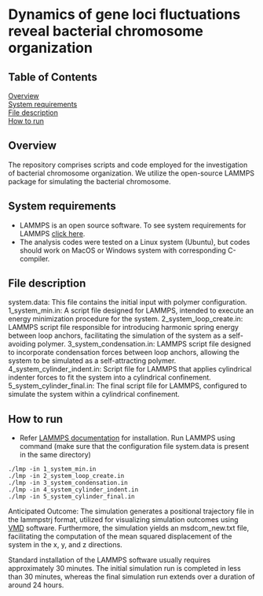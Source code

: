 # Dynamics of gene loci fluctuations reveal bacterial chromosome organization

## Table of Contents  
[Overview](#overview)  
[System requirements](#system-requirements)  
[File description](#file-description)  
[How to run](#how-to-run)  

## Overview
The repository comprises scripts and code employed for the investigation of bacterial chromosome organization. We utilize the open-source LAMMPS package for simulating the bacterial chromosome.

## System requirements
- LAMMPS is an open source software. To see system requirements for LAMMPS [click here](https://docs.lammps.org/Install.html).
- The analysis codes were tested on a Linux system (Ubuntu), but codes should work on MacOS or Windows system with corresponding C-compiler.


## File description
system.data: This file contains the initial input with polymer configuration.
1_system_min.in: A script file designed for LAMMPS, intended to execute an energy minimization procedure for the system.
2_system_loop_create.in: LAMMPS script file responsible for introducing harmonic spring energy between loop anchors, facilitating the simulation of the system as a self-avoiding polymer.
3_system_condensation.in: LAMMPS script file designed to incorporate condensation forces between loop anchors, allowing the system to be simulated as a self-attracting polymer.
4_system_cylinder_indent.in: Script file for LAMMPS that applies cylindrical indenter forces to fit the system into a cylindrical confinement.
5_system_cylinder_final.in: The final script file for LAMMPS, configured to simulate the system within a cylindrical confinement.


## How to run
- Refer [LAMMPS documentation](https://docs.lammps.org/Install.html) for installation. Run LAMMPS using command (make sure that the configuration file system.data is present in the same directory)
```
./lmp -in 1_system_min.in
./lmp -in 2_system_loop_create.in
./lmp -in 3_system_condensation.in
./lmp -in 4_system_cylinder_indent.in
./lmp -in 5_system_cylinder_final.in
```

Anticipated Outcome: The simulation generates a positional trajectory file in the lammpstrj format, utilized for visualizing simulation outcomes using [VMD](https://www.ks.uiuc.edu/Research/vmd/)  software. Furthermore, the simulation yields an msdcom_new.txt file, facilitating the computation of the mean squared displacement of the system in the x, y, and z directions.


Standard installation of the LAMMPS software usually requires approximately 30 minutes. The initial simulation run is completed in less than 30 minutes, whereas the final simulation run extends over a duration of around 24 hours.
